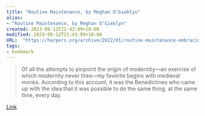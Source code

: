 ```yaml
---
title: "Routine Maintenance, by Meghan O’Gieblyn"
alias:
- "Routine Maintenance, by Meghan O’Gieblyn"
created: 2023-08-12T21:43:09+10:00
modified: 2023-08-12T21:43:09+10:00
URL:  "https://harpers.org/archive/2022/01/routine-maintenance-embracing-habit-in-an-automated-world-meghan-ogieblyn/"
tags:
- bookmark
---
```


> Of all the attempts to pinpoint the origin of modernity—an exercise of which modernity never tires—my favorite begins with medieval monks. According to this account, it was the Benedictines who came up with the idea that it was possible to do the same thing, at the same time, every day.

[Link](https://harpers.org/archive/2022/01/routine-maintenance-embracing-habit-in-an-automated-world-meghan-ogieblyn/)